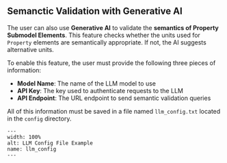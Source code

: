 ## Semanctic Validation with Generative AI

The user can also use **Generative AI** to validate the **semantics of Property Submodel Elements**. This feature checks whether the units used for `Property` elements are semantically appropriate. If not, the AI suggests alternative units.

To enable this feature, the user must provide the following three pieces of information:

- **Model Name**: The name of the LLM model to use  
- **API Key**: The key used to authenticate requests to the LLM  
- **API Endpoint**: The URL endpoint to send semantic validation queries

All of this information must be saved in a file named `llm_config.txt` located in the `config` directory.

```{figure} ./images/llm_config.PNG
---
width: 100%
alt: LLM Config File Example
name: llm_config
---
